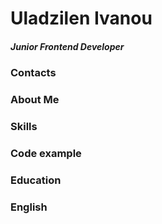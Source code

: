 # Uladzilen Ivanou
##### Junior Frontend Developer


### Contacts

### About Me


### Skills

### Code example

### Education

### English
